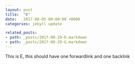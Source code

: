 ```yaml
---
layout: post
title:  "E"
date:   2017-08-05 00:00:00 +0000
categories: jekyll update

related_posts:
- path: _posts/2017-08-29-D.markdown
- path: _posts/2017-08-29-G.markdown
---
```


This is E, this should have one forwardlink and one backlink
